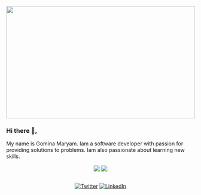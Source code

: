 <img src="https://github.com/animogm/animogm/blob/main/pexels-negative-space-169573.jpg" height="300px" style="object-fit: cover;" width="100%" />

### Hi there 👋,

My name is Gomina Maryam. Iam a software developer with passion for providing solutions to problems. Iam also passionate about learning new skills.

<div align="center">
  <img src="https://github-readme-stats.vercel.app/api?username=animogm&line_height=30&show_icons=true&hide=stars&theme=merko" align="center">

  <img src="https://github-readme-stats.vercel.app/api/top-langs/?username=animogm&langs_count=10&layout=compact&theme=merko" align="center">
  
  <p> 
    <br>
      <a href="https://twitter.com/GominaMaryam" target="_blank"><img alt="Twitter" src="https://img.shields.io/badge/twitter-%231DA1F2.svg?&style=for-the-     badge&logo=twitter&logoColor=white" /></a> 
      <a href="https://www.linkedin.com/in/gomina-maryam" target="_blank"><img alt="LinkedIn" src="https://img.shields.io/badge/linkedin-%230077B5.svg?&style=for-the-badge&logo=linkedin&logoColor=white" /></a> 
  </p>
</div>
